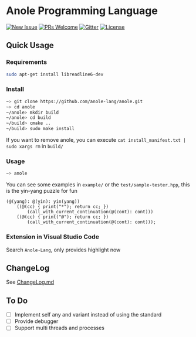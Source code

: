 # Anole Programming Language

[![New Issue](https://img.shields.io/badge/request-new%20features-blue.svg)](https://github.com/anole-lang/anole/issues/new)
[![PRs Welcome](https://img.shields.io/badge/PRs-welcome-brightgreen.svg?style=flat-square)](https://github.com/anole-lang/anole/compare)
[![Gitter](https://badges.gitter.im/JoinChat.svg)](https://gitter.im/anole)
[![License](https://img.shields.io/github/license/anole-lang/anole.svg)](https://github.com/anole-lang/anole)

## Quick Usage

### Requirements

```bash
sudo apt-get install libreadline6-dev
```

### Install

```bash
~> git clone https://github.com/anole-lang/anole.git
~> cd anole
~/anole> mkdir build
~/anole> cd build
~/build> cmake ..
~/build> sudo make install
```

If you want to remove anole, you can execute `cat install_manifest.txt | sudo xargs rm` in `build/`

### Usage

```bash
~> anole
```

You can see some examples in `example/` or the `test/sample-tester.hpp`, this is the yin-yang puzzle for fun

```
(@(yang): @(yin): yin(yang))
    ((@(cc) { print("*"); return cc; })
        (call_with_current_continuation(@(cont): cont)))
    ((@(cc) { print("@"); return cc; })
        (call_with_current_continuation(@(cont): cont)));
```

### Extension in Visual Studio Code

Search `Anole-Lang`, only provides highlight now

## ChangeLog

See [ChangeLog.md](ChangeLog.md)

## To Do

+ [ ] Implement self any and variant instead of using the standard
+ [ ] Provide debugger
+ [ ] Support multi threads and processes
